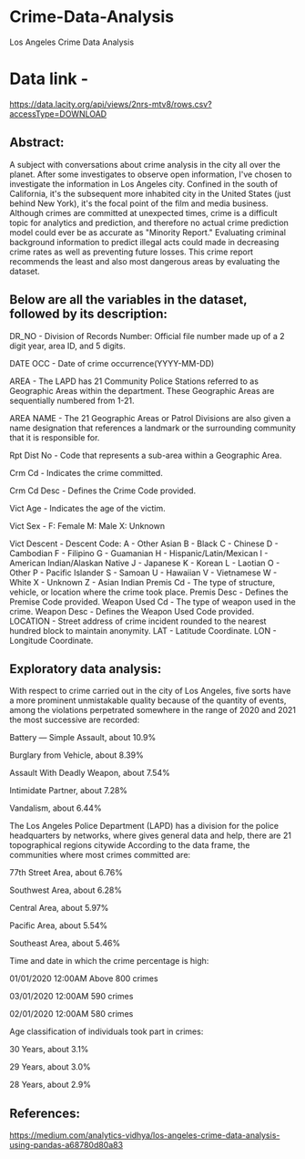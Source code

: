 # Crime-Data-Analysis
Los Angeles Crime Data Analysis
# Data link -
https://data.lacity.org/api/views/2nrs-mtv8/rows.csv?accessType=DOWNLOAD

## Abstract:
A subject with conversations about crime analysis in the city all over the planet. After some investigates to observe open information, I've chosen to investigate the information in Los Angeles city. Confined in the south of California, it's the subsequent more inhabited city in the United States (just behind New York), it's the focal point of the film and media business.
Although crimes are committed at unexpected times, crime is a difficult topic for analytics and prediction, and therefore no actual crime prediction model could ever be as accurate as "Minority Report." 
Evaluating criminal background information to predict illegal acts could made in decreasing crime rates as well as preventing future losses. 
This crime report recommends the least and also most dangerous areas by evaluating the dataset.



## Below are all the variables in the dataset, followed by its description:
DR_NO - Division of Records Number: Official file number made up of a 2 digit year, area ID, and 5 digits.

DATE OCC - Date of crime occurrence(YYYY-MM-DD)

AREA - The LAPD has 21 Community Police Stations referred to as Geographic Areas within the department. These Geographic Areas are sequentially numbered from 1-21.

AREA NAME - The 21 Geographic Areas or Patrol Divisions are also given a name designation that references a landmark or the surrounding community that it is responsible for.

Rpt Dist No - Code that represents a sub-area within a Geographic Area.

Crm Cd - Indicates the crime committed.

Crm Cd Desc - Defines the Crime Code provided.

Vict Age - Indicates the age of the victim.

Vict Sex - F: Female M: Male X: Unknown

Vict Descent - Descent Code: A - Other Asian B - Black C - Chinese D - Cambodian F - Filipino G - Guamanian H - Hispanic/Latin/Mexican I - American Indian/Alaskan Native J - Japanese K - Korean L - Laotian O - Other P - Pacific Islander S - Samoan U - Hawaiian V - Vietnamese W - White X - Unknown Z - Asian Indian Premis Cd - The type of structure, vehicle, or location where the crime took place. Premis Desc - Defines the Premise Code provided. Weapon Used Cd - The type of weapon used in the crime. Weapon Desc - Defines the Weapon Used Code provided. LOCATION - Street address of crime incident rounded to the nearest hundred block to maintain anonymity. LAT - Latitude Coordinate. LON - Longitude Coordinate.

## Exploratory data analysis:

With respect to crime carried out in the city of Los Angeles, five sorts have a more prominent unmistakable quality because of the quantity of events, among the violations perpetrated somewhere in the range of 2020 and 2021 the most successive are recorded:

Battery — Simple Assault, about 10.9%

Burglary from Vehicle, about 8.39%

Assault With Deadly Weapon, about 7.54%

Intimidate Partner, about 7.28%

Vandalism, about 6.44%

The Los Angeles Police Department (LAPD) has a division for the police headquarters by networks, where gives general data and help, there are 21 topographical regions citywide According to the data frame, the communities where most crimes committed are:

77th Street Area, about 6.76%

Southwest Area, about 6.28%

Central Area, about 5.97%

Pacific Area, about 5.54%

Southeast Area, about 5.46%

Time and date in which the crime percentage is high:

01/01/2020 12:00AM Above 800 crimes

03/01/2020 12:00AM 590 crimes

02/01/2020 12:00AM 580 crimes

Age classification of individuals took part in crimes:

30 Years, about 3.1%

29 Years, about 3.0%

28 Years, about 2.9%




## References:
https://medium.com/analytics-vidhya/los-angeles-crime-data-analysis-using-pandas-a68780d80a83

